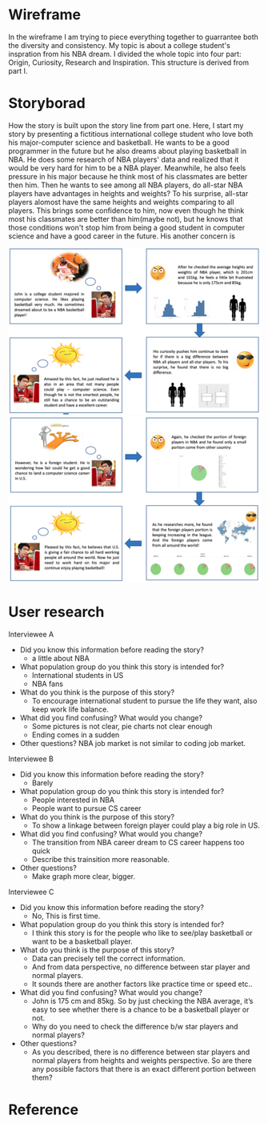 # Wireframe
In the wireframe I am trying to piece everything together to guarrantee both the diversity and consistency. My topic is about a college student's inspration from his NBA dream. I divided the whole topic into four part: Origin, Curiosity, Research and Inspiration. This structure is derived from part I.


# Storyborad
How the story is built upon the story line from part one. Here, I start my story by presenting a fictitious international college student who love both his major-computer science and basketball. He wants to be a good programmer in the future but he also dreams about playing basketball in NBA. He does some research of NBA players' data and realized that it would be very hard for him to be a NBA player. Meanwhile, he also feels pressure in his major because he think most of his classmates are better then him. Then he wants to see among all NBA players, do all-star NBA players have advantages in heights and weights? To his surprise, all-star players alomost have the same heights and weights comparing to all players. This brings some confidence to him, now even though he think most his classmates are better than him(maybe not), but he knows that those conditions won't stop him from being a good student in computer science and have a good career in the future. His another concern is 

  ![](images/storyBoard1.png)
  ![](images/storyBoard2.png)

# User research
Interviewee A
- Did you know this information before reading the story?
	- a little about NBA 
- What population group do you think this story is intended for?
	- International students in US
	- NBA fans
- What do you think is the purpose of this story?
	- To encourage international student to pursue the life they want, also keep work life balance.
- What did you find confusing? What would you change?
	- Some pictures is not clear, pie charts  not clear enough
	- Ending comes in a sudden 
- Other questions?
	NBA job market is not similar to coding job market.

Interviewee B
- Did you know this information before reading the story?
	- Barely
- What population group do you think this story is intended for?
	- People interested in NBA
	- People want to pursue CS career
- What do you think is the purpose of this story?
	- To show a linkage between foreign player could play a big role in US.
- What did you find confusing? What would you change?
	- The transition from NBA career dream to CS career happens too quick
	- Describe this trainsition more reasonable.
- Other questions?
	- Make graph more clear, bigger.


Interviewee C
- Did you know this information before reading the story?
  - No, This is first time.
- What population group do you think this story is intended for?
  - I think this story is for the people who like to see/play basketball or want to be a basketball player.
- What do you think is the purpose of this story?
  - Data can precisely tell the correct information.
  - And from data perspective, no difference between star player and normal players.
  - It sounds there are another factors like practice time or speed etc..
- What did you find confusing? What would you change?
  - John is 175 cm and 85kg. So by just checking the NBA average, it’s easy to see whether there is a chance to be a basketball player or not.
  - Why do you need to check the difference b/w star players and normal players?
- Other questions?
  - As you described, there is no difference between star players and normal players from heights and weights perspective. So are there any possible factors that there is an exact different portion between them?




# Reference
